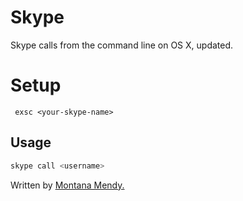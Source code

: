 # Skype

Skype calls from the command line on OS X, updated.

# Setup
 
     exsc <your-skype-name>

## Usage

```sh
skype call <username>
```

Written by <a href= "http://www.montanamendy.com">Montana Mendy.
